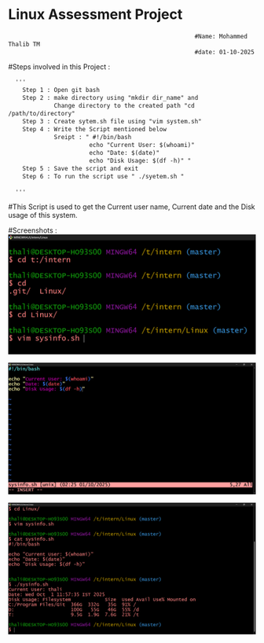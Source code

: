 # Linux Assessment Project                                                                                        
                                                         #Name: Mohammed Thalib TM
                                                         #date: 01-10-2025
   #Steps involved in this Project :
      
      '''
        Step 1 : Open git bash
        Step 2 : make directory using "mkdir dir_name" and 
                 Change directory to the created path "cd /path/to/directory"
        Step 3 : Create sytem.sh file using "vim system.sh"
        Step 4 : Write the Script mentioned below
                 Sreipt : " #!/bin/bash
                           echo "Current User: $(whoami)"
                           echo "Date: $(date)"
                           echo "Disk Usage: $(df -h)" "
        Step 5 : Save the script and exit
        Step 6 : To run the script use " ./syetem.sh "
      
      '''

  #This Script is used to get the Current user name, Current date and the Disk usage of this system. 

  #Screenshots :
   ![image alt](https://github.com/thalib-dev/devops-intern-final/blob/9b2f9df284fab543de4a2f693964a491826b6d2d/screenshots/linux.png)

   ![image alt](https://github.com/thalib-dev/devops-intern-final/blob/9b2f9df284fab543de4a2f693964a491826b6d2d/screenshots/linux%201.png)

   ![image alt](https://github.com/thalib-dev/devops-intern-final/blob/9b2f9df284fab543de4a2f693964a491826b6d2d/screenshots/linux%202.png)
    
